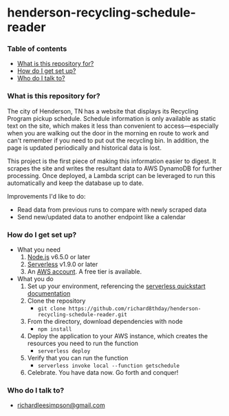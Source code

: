 # henderson-recycling-schedule-reader #

### Table of contents ###
* [What is this repository for?](#what-is-this-repository-for)
* [How do I get set up?](#how-do-i-get-set-up)
* [Who do I talk to?](#who-do-i-talk-to)

### What is this repository for? ###

The city of Henderson, TN has a website that displays its Recycling Program pickup schedule. Schedule information is only available as static text on the site, which makes it less than convenient to access—especially when you are walking out the door in the morning en route to work and can't remember if you need to put out the recycling bin. In addition, the page is updated periodically and historical data is lost.

This project is the first piece of making this information easier to digest. It scrapes the site and writes the resultant data to AWS DynamoDB for further processing. Once deployed, a Lambda script can be leveraged to run this automatically and keep the database up to date.

Improvements I'd like to do:

* Read data from previous runs to compare with newly scraped data
* Send new/updated data to another endpoint like a calendar

### How do I get set up? ###

* What you need
    1. [Node.js](https://nodejs.org) v6.5.0 or later
    2. [Serverless](https://www.serverless.com) v1.9.0 or later
    3. An [AWS account](https://aws.amazon.com). A free tier is available.
* What you do
    1. Set up your environment, referencing the [serverless quickstart documentation](https://serverless.com/framework/docs/providers/aws/guide/quick-start)
    2. Clone the repository
	    * ``` git clone https://github.com/richard8thday/henderson-recycling-schedule-reader.git ```
    3. From the directory, download dependencies with node
	    * ``` npm install ```
    5. Deploy the application to your AWS instance, which creates the resources you need to run the function
	    * ``` serverless deploy ```
    6. Verify that you can run the function
	    * ``` serverless invoke local --function getschedule ```
	7. Celebrate. You have data now. Go forth and conquer!

### Who do I talk to? ###

* [richardleesimpson@gmail.com](mailto:richardleesimpson@gmail.com)
